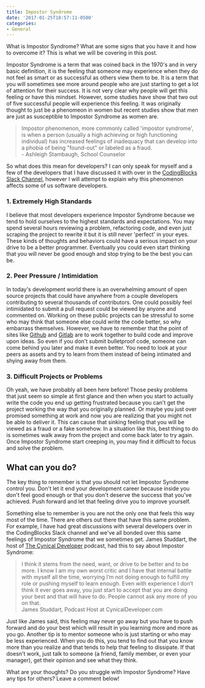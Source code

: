 ```yaml
---
title: Impostor Syndrome
date: '2017-01-25T18:57:11-0500'
categories:
- General
---
```

What is Impostor Syndrome? What are some signs that you have it and how to overcome it? This is what we will be covering in this post.

<!--more-->

Impostor Syndrome is a term that was coined back in the 1970's and in very basic definition, it is the feeling that someone may experience when they do not feel as smart or as successful as others view them to be. It is a term that you will sometimes see more around people who are just starting to get a lot of attention for their success. It is not very clear why people will get this feeling or have this mindset. However, some studies have show that two out of five successful people will experience this feeling. It was originally thought to just be a phenomeon in women but recent studies show that men are just as susceptible to Impostor Syndrome as women are.

> Impostor phenomenon, more commonly called 'impostor syndrome', is when a person (usually a high achieving or high functioning individual) has increased feelings of inadequacy that can develop into a phobia of being "found-out" or labeled as a fraud.  
>  &#45; Ashleigh Stambaugh, School Counselor

So what does this mean for developers? I can only speak for myself and a few of the developers that I have discussed it with over in the [CodingBlocks Slack Channel](http://www.codingblocks.net/slack/), however I will attempt to explain why this phenomenon affects some of us software developers.

### 1\. Extremely High Standards

I believe that most developers experience Impostor Syndrome because we tend to hold ourselves to the highest standards and expectations. You may spend several hours reviewing a problem, refactoring code, and even just scraping the project to rewrite it but it is still never 'perfect' in your eyes. These kinds of thoughts and behaviors could have a serious impact on your drive to be a better programmer. Eventually you could even start thinking that you will never be good enough and stop trying to be the best you can be.

### 2\. Peer Pressure / Intimidation

In today's development world there is an overwhelming amount of open source projects that could have anywhere from a couple developers contributing to several thousands of contributors. One could possibly feel intimidated to submit a pull request could be viewed by anyone and commented on. Working on these public projects can be stressful to some who may think that someone else could write the code better, so why embarrass themselves. However, we have to remember that the point of sites like [Github](http://github.com/) and [Gitlab](http://gitlab.com/) are to work together to build code and improve upon ideas. So even if you don't submit bulletproof code, someone can come behind you later and make it even better. You need to look at your peers as assets and try to learn from them instead of being intimated and shying away from them.

### 3\. Difficult Projects or Problems

Oh yeah, we have probably all been here before! Those pesky problems that just seem so simple at first glance and then when you start to actually write the code you end up getting frustrated because you can't get the project working the way that you originally planned. Or maybe you just over promised something at work and now you are realizing that you might not be able to deliver it. This can cause that sinking feeling that you will be viewed as a fraud or a fake somehow. In a situation like this, best thing to do is sometimes walk away from the project and come back later to try again. Once Impostor Syndrome start creeping in, you may find it difficult to focus and solve the problem.

What can you do?
----------------

The key thing to remember is that you should not let Impostor Syndrome control you. Don't let it end your development career because inside you don't feel good enough or that you don't deserve the success that you've achieved. Push forward and let that feeling drive you to improve yourself.

Something else to remember is you are not the only one that feels this way most of the time. There are others out there that have this same problem. For example, I have had great discussions with several developers over in the CodingBlocks Slack channel and we've all bonded over this same feelings of Impostor Syndrome that we sometimes get. James Studdart, the host of [The Cynical Developer](http://cynicaldeveloper.com/) podcast, had this to say about Impostor Syndrome:

> I think it stems from the need, want, or drive to be better and to be more. I know I am my own worst critic and I have that internal battle with myself all the time, worrying I’m not doing enough to fulfill my role or pushing myself to learn enough. Even with experience I don’t think it ever goes away, you just start to accept that you are doing your best and that will have to do. People cannot ask any more of you on that.  
> James Studdart, Podcast Host at CynicalDeveloper.com

Just like James said, this feeling may never go away but you have to push forward and do your best which will result in you learning more and more as you go. Another tip is to mentor someone who is just starting or who may be less experienced. When you do this, you tend to find out that you know more than you realize and that tends to help that feeling to dissipate. If that doesn't work, just talk to someone (a friend, family member, or even your manager), get their opinion and see what they think.

What are your thoughts? Do you struggle with Impostor Syndrome? Have any tips for others? Leave a comment below!